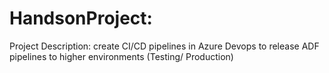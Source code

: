 # HandsonProject:

Project Description: create CI/CD pipelines in Azure Devops to release ADF pipelines to higher environments (Testing/ Production)
